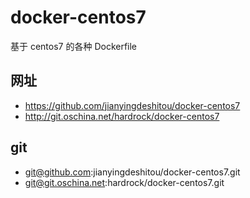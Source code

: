 # docker-centos7

基于 centos7 的各种 Dockerfile

## 网址

* https://github.com/jianyingdeshitou/docker-centos7
* http://git.oschina.net/hardrock/docker-centos7

## git

* git@github.com:jianyingdeshitou/docker-centos7.git
* git@git.oschina.net:hardrock/docker-centos7.git
